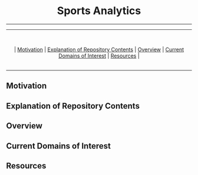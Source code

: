 <h1 align='center'> Sports Analytics </h1>

---



---
<br>
<p align="center">
  |
  <a href=#motivation>Motivation</a>  |
  <a href=#explanation-of-repository-contents>Explanation of Repository Contents</a>  |
  <a href=#overview>Overview</a> |
  <a href=#current-domains-of-interest>Current Domains of Interest</a> |
  <a href=#resources>Resources</a> |
  <br><br>
</p>

---

## Motivation

## Explanation of Repository Contents

## Overview 

## Current Domains of Interest

## Resources
